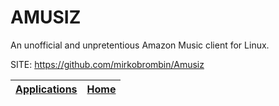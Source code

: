 # AMUSIZ

 An unofficial and unpretentious Amazon Music client for Linux.
 
 SITE: https://github.com/mirkobrombin/Amusiz

 | [Applications](https://portable-linux-apps.github.io/apps.html) | [Home](https://portable-linux-apps.github.io)
 | --- | --- |
